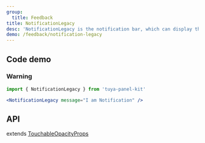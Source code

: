 ```yaml
---
group:
  title: Feedback
title: NotificationLegacy
desc: 'NotificationLegacy is the notification bar, which can display three types of information: success, warning, and error.'
demo: /feedback/notification-legacy
---
```


## Code demo

### Warning

```jsx
import { NotificationLegacy } from 'tuya-panel-kit'

<NotificationLegacy message="I am Notification" />
```

## API

extends [TouchableOpacityProps](https://reactnative.dev/docs/touchableopacity#props)

<API name="NotificationLegacyProps"/>
